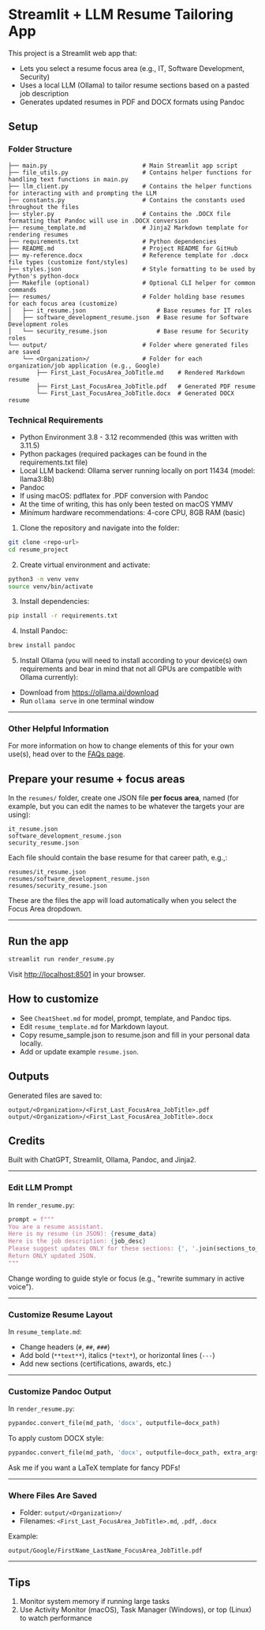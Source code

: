 # Streamlit + LLM Resume Tailoring App

This project is a Streamlit web app that:
- Lets you select a resume focus area (e.g., IT, Software Development, Security)
- Uses a local LLM (Ollama) to tailor resume sections based on a pasted job description
- Generates updated resumes in PDF and DOCX formats using Pandoc

## Setup
### Folder Structure
```resume_project/
├── main.py                           # Main Streamlit app script
├── file_utils.py                     # Contains helper functions for handling text functions in main.py
├── llm_client.py                     # Contains the helper functions for interacting with and prompting the LLM
├── constants.py                      # Contains the constants used throughout the files
├── styler.py                         # Contains the .DOCX file formatting that Pandoc will use in .DOCX conversion
├── resume_template.md                # Jinja2 Markdown template for rendering resumes
├── requirements.txt                  # Python dependencies
├── README.md                         # Project README for GitHub
├── my-reference.docx                 # Reference template for .docx file types (customize font/styles)
├── styles.json                       # Style formatting to be used by Python's python-docx
├── Makefile (optional)               # Optional CLI helper for common commands
├── resumes/                          # Folder holding base resumes for each focus area (customize)
│   ├── it_resume.json                    # Base resumes for IT roles
│   ├── software_development_resume.json  # Base resume for Software Development roles
│   └── security_resume.json              # Base resume for Security roles
└── output/                           # Folder where generated files are saved
    └── <Organization>/               # Folder for each organization/job application (e.g., Google)
        ├── First_Last_FocusArea_JobTitle.md    # Rendered Markdown resume
        ├── First_Last_FocusArea_JobTitle.pdf   # Generated PDF resume
        └── First_Last_FocusArea_JobTitle.docx  # Generated DOCX resume
```
### Technical Requirements
- Python Environment 3.8 - 3.12 recommended (this was written with 3.11.5)
- Python packages (required packages can be found in the requirements.txt file)
- Local LLM backend: Ollama server running locally on port 11434 (model: llama3:8b)
- Pandoc
- If using macOS: pdflatex for .PDF conversion with Pandoc
- At the time of writing, this has only been tested on macOS YMMV
- *Minimum* hardware recommendations: 4-core CPU, 8GB RAM (basic)

1. Clone the repository and navigate into the folder:

```bash
git clone <repo-url>
cd resume_project
```

2. Create virtual environment and activate:
```bash
python3 -m venv venv
source venv/bin/activate
```

3. Install dependencies:
```bash
pip install -r requirements.txt
```

4. Install Pandoc:
```bash
brew install pandoc
```

5. Install Ollama (you will need to install according to your device(s) own requirements and bear in mind that not all GPUs are compatible with Ollama currently):
- Download from https://ollama.ai/download
- Run `ollama serve` in one terminal window

---

### Other Helpful Information
For more information on how to change elements of this for your own use(s), head over to the [FAQs page](FAQs.md).

## Prepare your resume + focus areas

In the `resumes/` folder, create one JSON file **per focus area**, named (for example, but you can edit the names to be whatever the targets your are using):
```
it_resume.json
software_development_resume.json
security_resume.json
```

Each file should contain the base resume for that career path, e.g.,:

```
resumes/it_resume.json
resumes/software_development_resume.json
resumes/security_resume.json
```

These are the files the app will load automatically when you select the Focus Area dropdown.

---

## Run the app
```bash
streamlit run render_resume.py
```
Visit [http://localhost:8501](http://localhost:8501) in your browser.

## How to customize
- See `CheatSheet.md` for model, prompt, template, and Pandoc tips.
- Edit `resume_template.md` for Markdown layout.
- Copy resume_sample.json to resume.json and fill in your personal data locally.
- Add or update example `resume.json`.

## Outputs
Generated files are saved to:
```
output/<Organization>/<First_Last_FocusArea_JobTitle>.pdf
output/<Organization>/<First_Last_FocusArea_JobTitle>.docx
```

## Credits
Built with ChatGPT, Streamlit, Ollama, Pandoc, and Jinja2.


---

### Edit LLM Prompt
In `render_resume.py`:

```python
prompt = f"""
You are a resume assistant.
Here is my resume (in JSON): {resume_data}
Here is the job description: {job_desc}
Please suggest updates ONLY for these sections: {', '.join(sections_to_update)}.
Return ONLY updated JSON.
"""
```
Change wording to guide style or focus (e.g., "rewrite summary in active voice").

---

### Customize Resume Layout
In `resume_template.md`:
- Change headers (`#`, `##`, `###`)
- Add bold (`**text**`), italics (`*text*`), or horizontal lines (`---`)
- Add new sections (certifications, awards, etc.)

---

### Customize Pandoc Output
In `render_resume.py`:
```python
pypandoc.convert_file(md_path, 'docx', outputfile=docx_path)
```
To apply custom DOCX style:
```python
pypandoc.convert_file(md_path, 'docx', outputfile=docx_path, extra_args=['--reference-doc=custom-style.docx'])
```
Ask me if you want a LaTeX template for fancy PDFs!

---

### Where Files Are Saved
- Folder: `output/<Organization>/`
- Filenames: `<First_Last_FocusArea_JobTitle>.md`, `.pdf`, `.docx`

Example:
```
output/Google/FirstName_LastName_FocusArea_JobTitle.pdf
```

---

## Tips 
1. Monitor system memory if running large tasks  
3. Use Activity Monitor (macOS), Task Manager (Windows), or top (Linux) to watch performance
